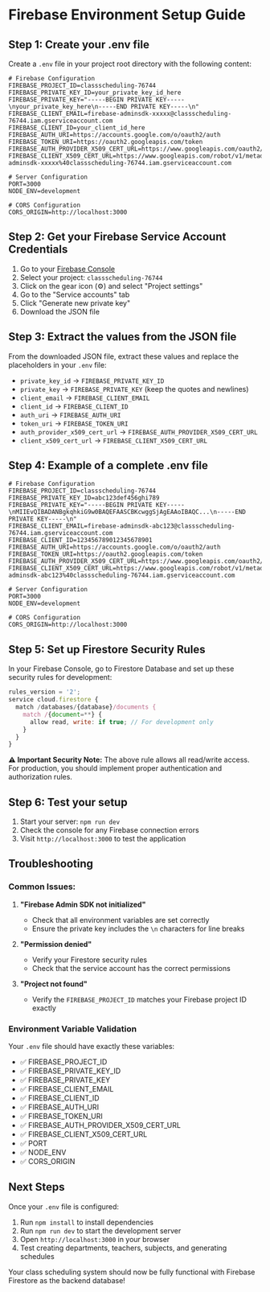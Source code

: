 # Firebase Environment Setup Guide

## Step 1: Create your .env file

Create a `.env` file in your project root directory with the following content:

```env
# Firebase Configuration
FIREBASE_PROJECT_ID=classscheduling-76744
FIREBASE_PRIVATE_KEY_ID=your_private_key_id_here
FIREBASE_PRIVATE_KEY="-----BEGIN PRIVATE KEY-----\nyour_private_key_here\n-----END PRIVATE KEY-----\n"
FIREBASE_CLIENT_EMAIL=firebase-adminsdk-xxxxx@classscheduling-76744.iam.gserviceaccount.com
FIREBASE_CLIENT_ID=your_client_id_here
FIREBASE_AUTH_URI=https://accounts.google.com/o/oauth2/auth
FIREBASE_TOKEN_URI=https://oauth2.googleapis.com/token
FIREBASE_AUTH_PROVIDER_X509_CERT_URL=https://www.googleapis.com/oauth2/v1/certs
FIREBASE_CLIENT_X509_CERT_URL=https://www.googleapis.com/robot/v1/metadata/x509/firebase-adminsdk-xxxxx%40classscheduling-76744.iam.gserviceaccount.com

# Server Configuration
PORT=3000
NODE_ENV=development

# CORS Configuration
CORS_ORIGIN=http://localhost:3000
```

## Step 2: Get your Firebase Service Account Credentials

1. Go to your [Firebase Console](https://console.firebase.google.com/)
2. Select your project: `classscheduling-76744`
3. Click on the gear icon (⚙️) and select "Project settings"
4. Go to the "Service accounts" tab
5. Click "Generate new private key"
6. Download the JSON file

## Step 3: Extract the values from the JSON file

From the downloaded JSON file, extract these values and replace the placeholders in your `.env` file:

- `private_key_id` → `FIREBASE_PRIVATE_KEY_ID`
- `private_key` → `FIREBASE_PRIVATE_KEY` (keep the quotes and newlines)
- `client_email` → `FIREBASE_CLIENT_EMAIL`
- `client_id` → `FIREBASE_CLIENT_ID`
- `auth_uri` → `FIREBASE_AUTH_URI`
- `token_uri` → `FIREBASE_TOKEN_URI`
- `auth_provider_x509_cert_url` → `FIREBASE_AUTH_PROVIDER_X509_CERT_URL`
- `client_x509_cert_url` → `FIREBASE_CLIENT_X509_CERT_URL`

## Step 4: Example of a complete .env file

```env
# Firebase Configuration
FIREBASE_PROJECT_ID=classscheduling-76744
FIREBASE_PRIVATE_KEY_ID=abc123def456ghi789
FIREBASE_PRIVATE_KEY="-----BEGIN PRIVATE KEY-----\nMIIEvQIBADANBgkqhkiG9w0BAQEFAASCBKcwggSjAgEAAoIBAQC...\n-----END PRIVATE KEY-----\n"
FIREBASE_CLIENT_EMAIL=firebase-adminsdk-abc123@classscheduling-76744.iam.gserviceaccount.com
FIREBASE_CLIENT_ID=123456789012345678901
FIREBASE_AUTH_URI=https://accounts.google.com/o/oauth2/auth
FIREBASE_TOKEN_URI=https://oauth2.googleapis.com/token
FIREBASE_AUTH_PROVIDER_X509_CERT_URL=https://www.googleapis.com/oauth2/v1/certs
FIREBASE_CLIENT_X509_CERT_URL=https://www.googleapis.com/robot/v1/metadata/x509/firebase-adminsdk-abc123%40classscheduling-76744.iam.gserviceaccount.com

# Server Configuration
PORT=3000
NODE_ENV=development

# CORS Configuration
CORS_ORIGIN=http://localhost:3000
```

## Step 5: Set up Firestore Security Rules

In your Firebase Console, go to Firestore Database and set up these security rules for development:

```javascript
rules_version = '2';
service cloud.firestore {
  match /databases/{database}/documents {
    match /{document=**} {
      allow read, write: if true; // For development only
    }
  }
}
```

**⚠️ Important Security Note:** The above rule allows all read/write access. For production, you should implement proper authentication and authorization rules.

## Step 6: Test your setup

1. Start your server: `npm run dev`
2. Check the console for any Firebase connection errors
3. Visit `http://localhost:3000` to test the application

## Troubleshooting

### Common Issues:

1. **"Firebase Admin SDK not initialized"**
   - Check that all environment variables are set correctly
   - Ensure the private key includes the `\n` characters for line breaks

2. **"Permission denied"**
   - Verify your Firestore security rules
   - Check that the service account has the correct permissions

3. **"Project not found"**
   - Verify the `FIREBASE_PROJECT_ID` matches your Firebase project ID exactly

### Environment Variable Validation

Your `.env` file should have exactly these variables:
- ✅ FIREBASE_PROJECT_ID
- ✅ FIREBASE_PRIVATE_KEY_ID  
- ✅ FIREBASE_PRIVATE_KEY
- ✅ FIREBASE_CLIENT_EMAIL
- ✅ FIREBASE_CLIENT_ID
- ✅ FIREBASE_AUTH_URI
- ✅ FIREBASE_TOKEN_URI
- ✅ FIREBASE_AUTH_PROVIDER_X509_CERT_URL
- ✅ FIREBASE_CLIENT_X509_CERT_URL
- ✅ PORT
- ✅ NODE_ENV
- ✅ CORS_ORIGIN

## Next Steps

Once your `.env` file is configured:

1. Run `npm install` to install dependencies
2. Run `npm run dev` to start the development server
3. Open `http://localhost:3000` in your browser
4. Test creating departments, teachers, subjects, and generating schedules

Your class scheduling system should now be fully functional with Firebase Firestore as the backend database!
